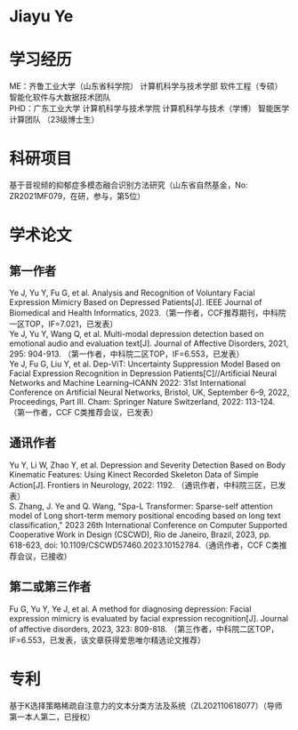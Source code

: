 # Jiayu Ye

# 学习经历
ME：齐鲁工业大学（山东省科学院） 计算机科学与技术学部 软件工程（专硕）智能化软件与大数据技术团队<br>
PHD：广东工业大学 计算机科学与技术学院 计算机科学与技术（学博） 智能医学计算团队 （23级博士生）<br>

# 科研项目
基于音视频的抑郁症多模态融合识别方法研究（山东省自然基金，No: ZR2021MF079，在研，参与，第5位）<br>

# 学术论文
## 第一作者
Ye J, Yu Y, Fu G, et al. Analysis and Recognition of Voluntary Facial Expression Mimicry Based on Depressed Patients[J]. IEEE Journal of Biomedical and Health Informatics, 2023.（第一作者，CCF推荐期刊，中科院一区TOP，IF=7.021，已发表）<br>
Ye J, Yu Y, Wang Q, et al. Multi-modal depression detection based on emotional audio and evaluation text[J]. Journal of Affective Disorders, 2021, 295: 904-913. （第一作者，中科院二区TOP，IF=6.553，已发表）<br>
Ye J, Fu G, Liu Y, et al. Dep-ViT: Uncertainty Suppression Model Based on Facial Expression Recognition in Depression Patients[C]//Artificial Neural Networks and Machine Learning–ICANN 2022: 31st International Conference on Artificial Neural Networks, Bristol, UK, September 6–9, 2022, Proceedings, Part III. Cham: Springer Nature Switzerland, 2022: 113-124.（第一作者，CCF C类推荐会议，已发表）<br>

## 通讯作者
Yu Y, Li W, Zhao Y, et al. Depression and Severity Detection Based on Body Kinematic Features: Using Kinect Recorded Skeleton Data of Simple Action[J]. Frontiers in Neurology, 2022: 1192. （通讯作者，中科院三区，已发表）<br>
S. Zhang, J. Ye and Q. Wang, "Spa-L Transformer: Sparse-self attention model of Long short-term memory positional encoding based on long text classification," 2023 26th International Conference on Computer Supported Cooperative Work in Design (CSCWD), Rio de Janeiro, Brazil, 2023, pp. 618-623, doi: 10.1109/CSCWD57460.2023.10152784.（通讯作者，CCF C类推荐会议，已接收）<br>

## 第二或第三作者
Fu G, Yu Y, Ye J, et al. A method for diagnosing depression: Facial expression mimicry is evaluated by facial expression recognition[J]. Journal of affective disorders, 2023, 323: 809-818. （第三作者，中科院二区TOP，IF=6.553，已发表，该文章获得爱思唯尔精选论文推荐）<br>

# 专利
基于K选择策略稀疏自注意力的文本分类方法及系统（ZL202110618077）（导师第一本人第二，已授权）<br>
